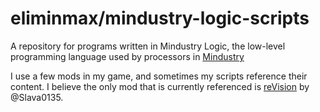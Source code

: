 # eliminmax/mindustry-logic-scripts

A repository for programs written in Mindustry Logic, the low-level programming language used by processors in [Mindustry](https:/github.com/Anuken/Mindustry)

I use a few mods in my game, and sometimes my scripts reference their content. I believe the only mod that is currently referenced is [reVision](https://github.com/Slava0135/reVision) by @Slava0135.
